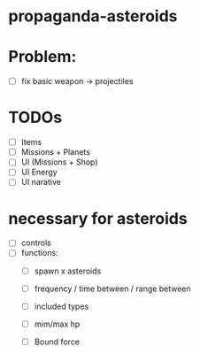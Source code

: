 # propaganda-asteroids



# Problem:
- [ ] fix basic weapon -> projectiles

# TODOs
- [ ] Items
- [ ] Missions + Planets
- [ ] UI (Missions + Shop)
- [ ] UI Energy
- [ ] UI narative

# necessary for asteroids

- [ ] controls
- [ ] functions:
    - [ ] spawn x asteroids
    - [ ] frequency / time between / range between
    - [ ] included types
    - [ ] mim/max hp
    - [ ] Bound force


